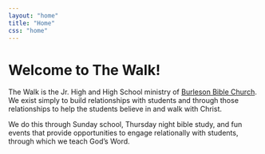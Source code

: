 ```yaml
---
layout: "home"
title: "Home"
css: "home"
---
```

# Welcome to The Walk!

The Walk is the Jr. High and High School ministry of [Burleson Bible Church](http://burlesonbible.org).
We exist simply to build relationships with students and through those relationships to help the
students believe in and walk with Christ.

We do this through Sunday school, Thursday night bible study, and fun events that provide
opportunities to engage relationally with students, through which we teach God’s Word.

